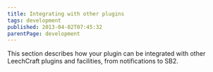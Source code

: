 ```yaml
---
title: Integrating with other plugins
tags: development
published: 2013-04-02T07:45:32
parentPage: development
---
```


This section describes how your plugin can be integrated with other
LeechCraft plugins and facilities, from notifications to SB2.
